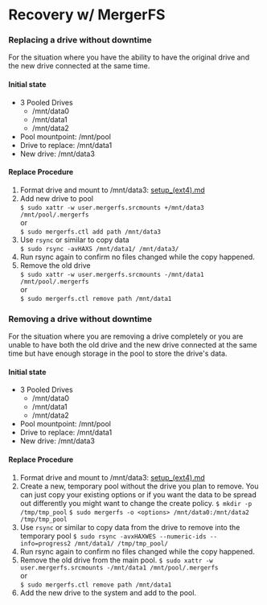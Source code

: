 # Recovery w/ MergerFS

### Replacing a drive without downtime
For the situation where you have the ability to have the original drive and the new drive connected at the same time.

#### Initial state

* 3 Pooled Drives
  * /mnt/data0
  * /mnt/data1
  * /mnt/data2
* Pool mountpoint: /mnt/pool
* Drive to replace: /mnt/data1
* New drive: /mnt/data3

#### Replace Procedure

1. Format drive and mount to /mnt/data3: [setup_(ext4).md](setup_(ext4).md)
2. Add new drive to pool  
`$ sudo xattr -w user.mergerfs.srcmounts +/mnt/data3 /mnt/pool/.mergerfs`  
or  
`$ sudo mergerfs.ctl add path /mnt/data3`
3. Use `rsync` or similar to copy data  
`$ sudo rsync -avHAXS /mnt/data1/ /mnt/data3/`
4. Run rsync again to confirm no files changed while the copy happened.
5. Remove the old drive  
`$ sudo xattr -w user.mergerfs.srcmounts -/mnt/data1 /mnt/pool/.mergerfs`  
or  
`$ sudo mergerfs.ctl remove path /mnt/data1`

### Removing a drive without downtime
For the situation where you are removing a drive completely or you are unable to have both the old drive and the new drive connected at the same time but have enough storage in the pool to store the drive's data.

#### Initial state

* 3 Pooled Drives
  * /mnt/data0
  * /mnt/data1
  * /mnt/data2
* Pool mountpoint: /mnt/pool
* Drive to replace: /mnt/data1
* New drive: /mnt/data3

#### Replace Procedure

1. Format drive and mount to /mnt/data3: [setup_(ext4).md](setup_(ext4).md)
2. Create a new, temporary pool without the drive you plan to remove. You can just copy your existing options or if you want the data to be spread out differently you might want to change the create policy.
`$ mkdir -p /tmp/tmp_pool`
`$ sudo mergerfs -o <options> /mnt/data0:/mnt/data2 /tmp/tmp_pool`
3. Use `rsync` or similar to copy data from the drive to remove into the temporary pool
`$ sudo rsync -avxHAXWES --numeric-ids --info=progress2 /mnt/data1/ /tmp/tmp_pool/`
4. Run rsync again to confirm no files changed while the copy happened. 
5. Remove the old drive from the main pool.
`$ sudo xattr -w user.mergerfs.srcmounts -/mnt/data1 /mnt/pool/.mergerfs`  
or  
`$ sudo mergerfs.ctl remove path /mnt/data1`
6. Add the new drive to the system and add to the pool.
